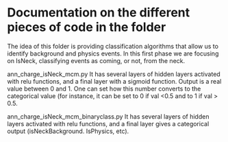 # Documentation on the different pieces of code in the folder
The idea of this folder is providing classification algorithms that allow us to identify background and physics events.
In this first phase we are focusing on IsNeck, classifying events as coming, or not, from the neck.

ann_charge_isNeck_mcm.py
It has several layers of hidden layers activated with relu functions, and a final layer with a sigmoid function.
Output is a real value between 0 and 1. One can set how this number converts to the categorical value (for instance, 
it can be set to 0 if val <0.5 and to 1 if val > 0.5.

ann_charge_isNeck_mcm_binaryclass.py
It has several layers of hidden layers activated with relu functions, and a final layer gives a categorical output 
(isNeckBackground. IsPhysics, etc).

